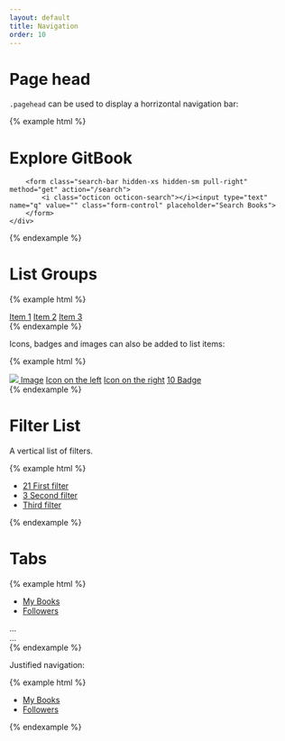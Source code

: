 ```yaml
---
layout: default
title: Navigation
order: 10
---
```


# Page head

`.pagehead` can be used to display a horrizontal navigation bar:

{% example html %}
<div class="pagehead">
    <div class="container">
        <h1>Explore GitBook</h1>

        <form class="search-bar hidden-xs hidden-sm pull-right" method="get" action="/search">
            <i class="octicon octicon-search"></i><input type="text" name="q" value="" class="form-control" placeholder="Search Books">
        </form>
    </div>
</div>
{% endexample %}

# List Groups

{% example html %}
<div class="list-group">
    <a href="#" class="list-group-item">Item 1</a>
    <a href="#" class="list-group-item active">Item 2</a>
    <a href="#" class="list-group-item">Item 3</a>
</div>
{% endexample %}

Icons, badges and images can also be added to list items:

{% example html %}
<div class="list-group">
    <a href="#" class="list-group-item"><img class="list-image" src="https://avatars2.githubusercontent.com/u/845425?v=3&s=460" /> Image</a>
    <a href="#" class="list-group-item active"><i class="octicon octicon-book"></i> Icon on the left</a>
    <a href="#" class="list-group-item"><i class="octicon octicon-book pull-right"></i> Icon on the right</a>
    <a href="#" class="list-group-item"><span class="badge">10</span> Badge</a>
</div>
{% endexample %}

# Filter List

A vertical list of filters.

{% example html %}
<ul class="filter-list">
  <li>
    <a href="#" class="filter-item selected">
      <span class="count">21</span>
      First filter
    </a>
  </li>
  <li>
    <a href="#" class="filter-item">
      <span class="count">3</span>
      Second filter
    </a>
  </li>
  <li>
    <a href="#" class="filter-item">
      Third filter
    </a>
  </li>
</ul>
{% endexample %}

# Tabs

{% example html %}
<div class="tabs">
    <ul class="tabs-nav">
        <li>
            <a href="#github" data-toggle="tab">My Books</a>
        </li>
        <li class="active">
            <a href="#followers" data-toggle="tab">Followers</a>
        </li>
    </ul>
    <div class="tabs-content">
        <div class="tab-pane" id="books">...</div>
        <div class="tab-pane active" id="followers">...</div>
    </div>
</div>
{% endexample %}

Justified navigation:

{% example html %}
<div class="tabs">
    <ul class="tabs-nav justified">
        <li>
            <a href="#github" data-toggle="tab">My Books</a>
        </li>
        <li class="active">
            <a href="#followers" data-toggle="tab">Followers</a>
        </li>
    </ul>
</div>
{% endexample %}

